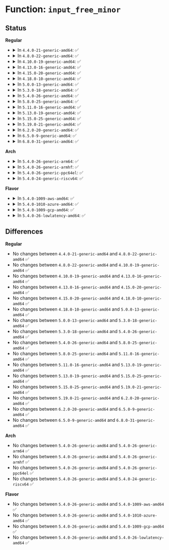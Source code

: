 # Function: <code>input_free_minor</code>

## Status
<b>Regular</b>
<ul>
<li>
<details>
<summary>In <code>4.4.0-21-generic-amd64</code>: ✅</summary>

```c
void input_free_minor(unsigned int minor)
```

```json
{
  "name": "input_free_minor",
  "collision_type": "Unique Global",
  "inline_type": "No",
  "funcs": [
    {
      "addr": 18446744071585562768,
      "name": "input_free_minor",
      "external": true,
      "loc": "drivers/input/input.c:2411",
      "file": "drivers/input/input.c",
      "inline": "seen, unknown",
      "caller_inline": [],
      "caller_func": [
        "drivers/input/mousedev.c:mousedev_destroy",
        "drivers/input/mousedev.c:mousedev_create",
        "drivers/input/evdev.c:evdev_disconnect",
        "drivers/input/evdev.c:evdev_connect"
      ]
    }
  ],
  "symbols": [
    {
      "addr": 18446744071585562768,
      "name": "input_free_minor",
      "section": ".text",
      "bind": "STB_GLOBAL",
      "size": 25
    }
  ]
}
```
</details>
</li>
<li>
<details>
<summary>In <code>4.8.0-22-generic-amd64</code>: ✅</summary>

```c
void input_free_minor(unsigned int minor)
```

```json
{
  "name": "input_free_minor",
  "collision_type": "Unique Global",
  "inline_type": "No",
  "funcs": [
    {
      "addr": 18446744071585955312,
      "name": "input_free_minor",
      "external": true,
      "loc": "drivers/input/input.c:2410",
      "file": "drivers/input/input.c",
      "inline": "seen, unknown",
      "caller_inline": [],
      "caller_func": [
        "drivers/input/mousedev.c:mousedev_destroy",
        "drivers/input/mousedev.c:mousedev_create",
        "drivers/input/evdev.c:evdev_disconnect",
        "drivers/input/evdev.c:evdev_connect"
      ]
    }
  ],
  "symbols": [
    {
      "addr": 18446744071585955312,
      "name": "input_free_minor",
      "section": ".text",
      "bind": "STB_GLOBAL",
      "size": 25
    }
  ]
}
```
</details>
</li>
<li>
<details>
<summary>In <code>4.10.0-19-generic-amd64</code>: ✅</summary>

```c
void input_free_minor(unsigned int minor)
```

```json
{
  "name": "input_free_minor",
  "collision_type": "Unique Global",
  "inline_type": "No",
  "funcs": [
    {
      "addr": 18446744071586143712,
      "name": "input_free_minor",
      "external": true,
      "loc": "drivers/input/input.c:2410",
      "file": "drivers/input/input.c",
      "inline": "seen, unknown",
      "caller_inline": [],
      "caller_func": [
        "drivers/input/mousedev.c:mousedev_destroy",
        "drivers/input/mousedev.c:mousedev_create",
        "drivers/input/evdev.c:evdev_disconnect",
        "drivers/input/evdev.c:evdev_connect"
      ]
    }
  ],
  "symbols": [
    {
      "addr": 18446744071586143712,
      "name": "input_free_minor",
      "section": ".text",
      "bind": "STB_GLOBAL",
      "size": 25
    }
  ]
}
```
</details>
</li>
<li>
<details>
<summary>In <code>4.13.0-16-generic-amd64</code>: ✅</summary>

```c
void input_free_minor(unsigned int minor)
```

```json
{
  "name": "input_free_minor",
  "collision_type": "Unique Global",
  "inline_type": "No",
  "funcs": [
    {
      "addr": 18446744071586232624,
      "name": "input_free_minor",
      "external": true,
      "loc": "drivers/input/input.c:2416",
      "file": "drivers/input/input.c",
      "inline": "seen, unknown",
      "caller_inline": [],
      "caller_func": [
        "drivers/input/mousedev.c:mousedev_destroy",
        "drivers/input/mousedev.c:mousedev_create",
        "drivers/input/evdev.c:evdev_disconnect",
        "drivers/input/evdev.c:evdev_connect"
      ]
    }
  ],
  "symbols": [
    {
      "addr": 18446744071586232624,
      "name": "input_free_minor",
      "section": ".text",
      "bind": "STB_GLOBAL",
      "size": 25
    }
  ]
}
```
</details>
</li>
<li>
<details>
<summary>In <code>4.15.0-20-generic-amd64</code>: ✅</summary>

```c
void input_free_minor(unsigned int minor)
```

```json
{
  "name": "input_free_minor",
  "collision_type": "Unique Global",
  "inline_type": "No",
  "funcs": [
    {
      "addr": 18446744071586695504,
      "name": "input_free_minor",
      "external": true,
      "loc": "drivers/input/input.c:2409",
      "file": "drivers/input/input.c",
      "inline": "seen, unknown",
      "caller_inline": [],
      "caller_func": [
        "drivers/input/mousedev.c:mousedev_destroy",
        "drivers/input/mousedev.c:mousedev_create",
        "drivers/input/evdev.c:evdev_disconnect",
        "drivers/input/evdev.c:evdev_connect"
      ]
    }
  ],
  "symbols": [
    {
      "addr": 18446744071586695504,
      "name": "input_free_minor",
      "section": ".text",
      "bind": "STB_GLOBAL",
      "size": 25
    }
  ]
}
```
</details>
</li>
<li>
<details>
<summary>In <code>4.18.0-10-generic-amd64</code>: ✅</summary>

```c
void input_free_minor(unsigned int minor)
```

```json
{
  "name": "input_free_minor",
  "collision_type": "Unique Global",
  "inline_type": "No",
  "funcs": [
    {
      "addr": 18446744071586961904,
      "name": "input_free_minor",
      "external": true,
      "loc": "drivers/input/input.c:2416",
      "file": "drivers/input/input.c",
      "inline": "seen, unknown",
      "caller_inline": [],
      "caller_func": [
        "drivers/input/mousedev.c:mousedev_destroy",
        "drivers/input/mousedev.c:mousedev_create",
        "drivers/input/evdev.c:evdev_disconnect",
        "drivers/input/evdev.c:evdev_connect"
      ]
    }
  ],
  "symbols": [
    {
      "addr": 18446744071586961904,
      "name": "input_free_minor",
      "section": ".text",
      "bind": "STB_GLOBAL",
      "size": 25
    }
  ]
}
```
</details>
</li>
<li>
<details>
<summary>In <code>5.0.0-13-generic-amd64</code>: ✅</summary>

```c
void input_free_minor(unsigned int minor)
```

```json
{
  "name": "input_free_minor",
  "collision_type": "Unique Global",
  "inline_type": "No",
  "funcs": [
    {
      "addr": 18446744071587122768,
      "name": "input_free_minor",
      "external": true,
      "loc": "drivers/input/input.c:2416",
      "file": "drivers/input/input.c",
      "inline": "seen, unknown",
      "caller_inline": [],
      "caller_func": [
        "drivers/input/mousedev.c:mousedev_destroy",
        "drivers/input/mousedev.c:mousedev_create",
        "drivers/input/evdev.c:evdev_disconnect",
        "drivers/input/evdev.c:evdev_connect"
      ]
    }
  ],
  "symbols": [
    {
      "addr": 18446744071587122768,
      "name": "input_free_minor",
      "section": ".text",
      "bind": "STB_GLOBAL",
      "size": 25
    }
  ]
}
```
</details>
</li>
<li>
<details>
<summary>In <code>5.3.0-18-generic-amd64</code>: ✅</summary>

```c
void input_free_minor(unsigned int minor)
```

```json
{
  "name": "input_free_minor",
  "collision_type": "Unique Global",
  "inline_type": "No",
  "funcs": [
    {
      "addr": 18446744071587387568,
      "name": "input_free_minor",
      "external": true,
      "loc": "drivers/input/input.c:2412",
      "file": "drivers/input/input.c",
      "inline": "seen, unknown",
      "caller_inline": [],
      "caller_func": [
        "drivers/input/mousedev.c:mousedev_destroy",
        "drivers/input/mousedev.c:mousedev_create",
        "drivers/input/evdev.c:evdev_disconnect",
        "drivers/input/evdev.c:evdev_connect"
      ]
    }
  ],
  "symbols": [
    {
      "addr": 18446744071587387568,
      "name": "input_free_minor",
      "section": ".text",
      "bind": "STB_GLOBAL",
      "size": 25
    }
  ]
}
```
</details>
</li>
<li>
<details>
<summary>In <code>5.4.0-26-generic-amd64</code>: ✅</summary>

```c
void input_free_minor(unsigned int minor)
```

```json
{
  "name": "input_free_minor",
  "collision_type": "Unique Global",
  "inline_type": "No",
  "funcs": [
    {
      "addr": 18446744071587589600,
      "name": "input_free_minor",
      "external": true,
      "loc": "drivers/input/input.c:2488",
      "file": "drivers/input/input.c",
      "inline": "seen, unknown",
      "caller_inline": [],
      "caller_func": [
        "drivers/input/mousedev.c:mousedev_destroy",
        "drivers/input/mousedev.c:mousedev_create",
        "drivers/input/evdev.c:evdev_disconnect",
        "drivers/input/evdev.c:evdev_connect"
      ]
    }
  ],
  "symbols": [
    {
      "addr": 18446744071587589600,
      "name": "input_free_minor",
      "section": ".text",
      "bind": "STB_GLOBAL",
      "size": 25
    }
  ]
}
```
</details>
</li>
<li>
<details>
<summary>In <code>5.8.0-25-generic-amd64</code>: ✅</summary>

```c
void input_free_minor(unsigned int minor)
```

```json
{
  "name": "input_free_minor",
  "collision_type": "Unique Global",
  "inline_type": "No",
  "funcs": [
    {
      "addr": 18446744071588450048,
      "name": "input_free_minor",
      "external": true,
      "loc": "drivers/input/input.c:2486",
      "file": "drivers/input/input.c",
      "inline": "seen, unknown",
      "caller_inline": [],
      "caller_func": [
        "drivers/input/mousedev.c:mousedev_disconnect",
        "drivers/input/mousedev.c:mousedev_connect",
        "drivers/input/mousedev.c:mousedev_create",
        "drivers/input/evdev.c:evdev_disconnect",
        "drivers/input/evdev.c:evdev_connect"
      ]
    }
  ],
  "symbols": [
    {
      "addr": 18446744071588450048,
      "name": "input_free_minor",
      "section": ".text",
      "bind": "STB_GLOBAL",
      "size": 25
    }
  ]
}
```
</details>
</li>
<li>
<details>
<summary>In <code>5.11.0-16-generic-amd64</code>: ✅</summary>

```c
void input_free_minor(unsigned int minor)
```

```json
{
  "name": "input_free_minor",
  "collision_type": "Unique Global",
  "inline_type": "No",
  "funcs": [
    {
      "addr": 18446744071588480256,
      "name": "input_free_minor",
      "external": true,
      "loc": "drivers/input/input.c:2592",
      "file": "drivers/input/input.c",
      "inline": "seen, unknown",
      "caller_inline": [],
      "caller_func": [
        "drivers/input/mousedev.c:mousedev_disconnect",
        "drivers/input/mousedev.c:mousedev_connect",
        "drivers/input/mousedev.c:mousedev_create",
        "drivers/input/evdev.c:evdev_disconnect",
        "drivers/input/evdev.c:evdev_connect"
      ]
    }
  ],
  "symbols": [
    {
      "addr": 18446744071588480256,
      "name": "input_free_minor",
      "section": ".text",
      "bind": "STB_GLOBAL",
      "size": 25
    }
  ]
}
```
</details>
</li>
<li>
<details>
<summary>In <code>5.13.0-19-generic-amd64</code>: ✅</summary>

```c
void input_free_minor(unsigned int minor)
```

```json
{
  "name": "input_free_minor",
  "collision_type": "Unique Global",
  "inline_type": "No",
  "funcs": [
    {
      "addr": 18446744071588362080,
      "name": "input_free_minor",
      "external": true,
      "loc": "drivers/input/input.c:2592",
      "file": "drivers/input/input.c",
      "inline": "seen, unknown",
      "caller_inline": [],
      "caller_func": [
        "drivers/input/mousedev.c:mousedev_disconnect",
        "drivers/input/mousedev.c:mousedev_connect",
        "drivers/input/mousedev.c:mousedev_create",
        "drivers/input/evdev.c:evdev_disconnect",
        "drivers/input/evdev.c:evdev_connect"
      ]
    }
  ],
  "symbols": [
    {
      "addr": 18446744071588362080,
      "name": "input_free_minor",
      "section": ".text",
      "bind": "STB_GLOBAL",
      "size": 25
    }
  ]
}
```
</details>
</li>
<li>
<details>
<summary>In <code>5.15.0-25-generic-amd64</code>: ✅</summary>

```c
void input_free_minor(unsigned int minor)
```

```json
{
  "name": "input_free_minor",
  "collision_type": "Unique Global",
  "inline_type": "No",
  "funcs": [
    {
      "addr": 18446744071589025136,
      "name": "input_free_minor",
      "external": true,
      "loc": "drivers/input/input.c:2598",
      "file": "drivers/input/input.c",
      "inline": "seen, unknown",
      "caller_inline": [],
      "caller_func": [
        "drivers/input/mousedev.c:mousedev_disconnect",
        "drivers/input/mousedev.c:mousedev_connect",
        "drivers/input/mousedev.c:mousedev_create",
        "drivers/input/evdev.c:evdev_disconnect",
        "drivers/input/evdev.c:evdev_connect"
      ]
    }
  ],
  "symbols": [
    {
      "addr": 18446744071589025136,
      "name": "input_free_minor",
      "section": ".text",
      "bind": "STB_GLOBAL",
      "size": 25
    }
  ]
}
```
</details>
</li>
<li>
<details>
<summary>In <code>5.19.0-21-generic-amd64</code>: ✅</summary>

```c
void input_free_minor(unsigned int minor)
```

```json
{
  "name": "input_free_minor",
  "collision_type": "Unique Global",
  "inline_type": "No",
  "funcs": [
    {
      "addr": 18446744071590465424,
      "name": "input_free_minor",
      "external": true,
      "loc": "drivers/input/input.c:2642",
      "file": "drivers/input/input.c",
      "inline": "seen, unknown",
      "caller_inline": [],
      "caller_func": [
        "drivers/input/mousedev.c:mousedev_disconnect",
        "drivers/input/mousedev.c:mousedev_connect",
        "drivers/input/mousedev.c:mousedev_create",
        "drivers/input/evdev.c:evdev_disconnect",
        "drivers/input/evdev.c:evdev_connect"
      ]
    }
  ],
  "symbols": [
    {
      "addr": 18446744071590465424,
      "name": "input_free_minor",
      "section": ".text",
      "bind": "STB_GLOBAL",
      "size": 33
    }
  ]
}
```
</details>
</li>
<li>
<details>
<summary>In <code>6.2.0-20-generic-amd64</code>: ✅</summary>

```c
void input_free_minor(unsigned int minor)
```

```json
{
  "name": "input_free_minor",
  "collision_type": "Unique Global",
  "inline_type": "No",
  "funcs": [
    {
      "addr": 18446744071592108400,
      "name": "input_free_minor",
      "external": true,
      "loc": "drivers/input/input.c:2654",
      "file": "drivers/input/input.c",
      "inline": "seen, unknown",
      "caller_inline": [],
      "caller_func": [
        "drivers/input/mousedev.c:mousedev_exit",
        "drivers/input/mousedev.c:mousedev_init",
        "drivers/input/mousedev.c:mousedev_disconnect",
        "drivers/input/mousedev.c:mousedev_connect",
        "drivers/input/mousedev.c:mousedev_create",
        "drivers/input/evdev.c:evdev_disconnect",
        "drivers/input/evdev.c:evdev_connect"
      ]
    }
  ],
  "symbols": [
    {
      "addr": 18446744071592108400,
      "name": "input_free_minor",
      "section": ".text",
      "bind": "STB_GLOBAL",
      "size": 33
    }
  ]
}
```
</details>
</li>
<li>
<details>
<summary>In <code>6.5.0-9-generic-amd64</code>: ✅</summary>

```c
void input_free_minor(unsigned int minor)
```

```json
{
  "name": "input_free_minor",
  "collision_type": "Unique Global",
  "inline_type": "No",
  "funcs": [
    {
      "addr": 18446744071592532144,
      "name": "input_free_minor",
      "external": true,
      "loc": "drivers/input/input.c:2653",
      "file": "drivers/input/input.c",
      "inline": "seen, unknown",
      "caller_inline": [],
      "caller_func": [
        "drivers/input/mousedev.c:mousedev_exit",
        "drivers/input/mousedev.c:mousedev_init",
        "drivers/input/mousedev.c:mousedev_disconnect",
        "drivers/input/mousedev.c:mousedev_connect",
        "drivers/input/mousedev.c:mousedev_create",
        "drivers/input/evdev.c:evdev_disconnect",
        "drivers/input/evdev.c:evdev_connect"
      ]
    }
  ],
  "symbols": [
    {
      "addr": 18446744071592532144,
      "name": "input_free_minor",
      "section": ".text",
      "bind": "STB_GLOBAL",
      "size": 33
    }
  ]
}
```
</details>
</li>
<li>
<details>
<summary>In <code>6.8.0-31-generic-amd64</code>: ✅</summary>

```c
void input_free_minor(unsigned int minor)
```

```json
{
  "name": "input_free_minor",
  "collision_type": "Unique Global",
  "inline_type": "No",
  "funcs": [
    {
      "addr": 18446744071593276624,
      "name": "input_free_minor",
      "external": true,
      "loc": "drivers/input/input.c:2653",
      "file": "drivers/input/input.c",
      "inline": "seen, unknown",
      "caller_inline": [],
      "caller_func": [
        "drivers/input/mousedev.c:mousedev_exit",
        "drivers/input/mousedev.c:mousedev_init",
        "drivers/input/mousedev.c:mousedev_disconnect",
        "drivers/input/mousedev.c:mousedev_connect",
        "drivers/input/mousedev.c:mousedev_create",
        "drivers/input/evdev.c:evdev_disconnect",
        "drivers/input/evdev.c:evdev_connect"
      ]
    }
  ],
  "symbols": [
    {
      "addr": 18446744071593276624,
      "name": "input_free_minor",
      "section": ".text",
      "bind": "STB_GLOBAL",
      "size": 33
    }
  ]
}
```
</details>
</li>
</ul>
<b>Arch</b>
<ul>
<li>
<details>
<summary>In <code>5.4.0-26-generic-arm64</code>: ✅</summary>

```c
void input_free_minor(unsigned int minor)
```

```json
{
  "name": "input_free_minor",
  "collision_type": "Unique Global",
  "inline_type": "No",
  "funcs": [
    {
      "addr": 18446603336500731976,
      "name": "input_free_minor",
      "external": true,
      "loc": "drivers/input/input.c:2488",
      "file": "drivers/input/input.c",
      "inline": "seen, unknown",
      "caller_inline": [],
      "caller_func": [
        "drivers/input/mousedev.c:mousedev_destroy",
        "drivers/input/mousedev.c:mousedev_create",
        "drivers/input/evdev.c:evdev_disconnect",
        "drivers/input/evdev.c:evdev_connect"
      ]
    }
  ],
  "symbols": [
    {
      "addr": 18446603336500731976,
      "name": "input_free_minor",
      "section": ".text",
      "bind": "STB_GLOBAL",
      "size": 56
    }
  ]
}
```
</details>
</li>
<li>
<details>
<summary>In <code>5.4.0-26-generic-armhf</code>: ✅</summary>

```c
void input_free_minor(unsigned int minor)
```

```json
{
  "name": "input_free_minor",
  "collision_type": "Unique Global",
  "inline_type": "No",
  "funcs": [
    {
      "addr": 3233254652,
      "name": "input_free_minor",
      "external": true,
      "loc": "drivers/input/input.c:2488",
      "file": "drivers/input/input.c",
      "inline": "seen, unknown",
      "caller_inline": [],
      "caller_func": [
        "drivers/input/mousedev.c:mousedev_destroy",
        "drivers/input/mousedev.c:mousedev_create",
        "drivers/input/evdev.c:evdev_disconnect",
        "drivers/input/evdev.c:evdev_connect"
      ]
    }
  ],
  "symbols": [
    {
      "addr": 3233254652,
      "name": "input_free_minor",
      "section": ".text",
      "bind": "STB_GLOBAL",
      "size": 40
    }
  ]
}
```
</details>
</li>
<li>
<details>
<summary>In <code>5.4.0-26-generic-ppc64el</code>: ✅</summary>

```c
void input_free_minor(unsigned int minor)
```

```json
{
  "name": "input_free_minor",
  "collision_type": "Unique Global",
  "inline_type": "No",
  "funcs": [
    {
      "addr": 13835058055294178848,
      "name": "input_free_minor",
      "external": true,
      "loc": "drivers/input/input.c:2488",
      "file": "drivers/input/input.c",
      "inline": "seen, unknown",
      "caller_inline": [],
      "caller_func": [
        "drivers/input/mousedev.c:mousedev_destroy",
        "drivers/input/mousedev.c:mousedev_create",
        "drivers/input/evdev.c:evdev_disconnect",
        "drivers/input/evdev.c:evdev_connect"
      ]
    }
  ],
  "symbols": [
    {
      "addr": 13835058055294178848,
      "name": "input_free_minor",
      "section": ".text",
      "bind": "STB_GLOBAL",
      "size": 64
    }
  ]
}
```
</details>
</li>
<li>
<details>
<summary>In <code>5.4.0-24-generic-riscv64</code>: ✅</summary>

```c
void input_free_minor(unsigned int minor)
```

```json
{
  "name": "input_free_minor",
  "collision_type": "Unique Global",
  "inline_type": "No",
  "funcs": [
    {
      "addr": 18446743936277576308,
      "name": "input_free_minor",
      "external": true,
      "loc": "drivers/input/input.c:2488",
      "file": "drivers/input/input.c",
      "inline": "seen, unknown",
      "caller_inline": [],
      "caller_func": [
        "drivers/input/mousedev.c:mousedev_destroy",
        "drivers/input/mousedev.c:mousedev_create",
        "drivers/input/evdev.c:evdev_disconnect",
        "drivers/input/evdev.c:evdev_connect"
      ]
    }
  ],
  "symbols": [
    {
      "addr": 18446743936277576308,
      "name": "input_free_minor",
      "section": ".text",
      "bind": "STB_GLOBAL",
      "size": 50
    }
  ]
}
```
</details>
</li>
</ul>
<b>Flavor</b>
<ul>
<li>
<details>
<summary>In <code>5.4.0-1009-aws-amd64</code>: ✅</summary>

```c
void input_free_minor(unsigned int minor)
```

```json
{
  "name": "input_free_minor",
  "collision_type": "Unique Global",
  "inline_type": "No",
  "funcs": [
    {
      "addr": 18446744071587282416,
      "name": "input_free_minor",
      "external": true,
      "loc": "drivers/input/input.c:2488",
      "file": "drivers/input/input.c",
      "inline": "seen, unknown",
      "caller_inline": [],
      "caller_func": [
        "drivers/input/mousedev.c:mousedev_destroy",
        "drivers/input/mousedev.c:mousedev_create",
        "drivers/input/evdev.c:evdev_disconnect",
        "drivers/input/evdev.c:evdev_connect"
      ]
    }
  ],
  "symbols": [
    {
      "addr": 18446744071587282416,
      "name": "input_free_minor",
      "section": ".text",
      "bind": "STB_GLOBAL",
      "size": 25
    }
  ]
}
```
</details>
</li>
<li>
<details>
<summary>In <code>5.4.0-1010-azure-amd64</code>: ✅</summary>

```c
void input_free_minor(unsigned int minor)
```

```json
{
  "name": "input_free_minor",
  "collision_type": "Unique Global",
  "inline_type": "No",
  "funcs": [
    {
      "addr": 18446744071587050848,
      "name": "input_free_minor",
      "external": true,
      "loc": "drivers/input/input.c:2488",
      "file": "drivers/input/input.c",
      "inline": "seen, unknown",
      "caller_inline": [],
      "caller_func": [
        "drivers/input/mousedev.c:mousedev_destroy",
        "drivers/input/mousedev.c:mousedev_create",
        "drivers/input/evdev.c:evdev_disconnect",
        "drivers/input/evdev.c:evdev_connect"
      ]
    }
  ],
  "symbols": [
    {
      "addr": 18446744071587050848,
      "name": "input_free_minor",
      "section": ".text",
      "bind": "STB_GLOBAL",
      "size": 25
    }
  ]
}
```
</details>
</li>
<li>
<details>
<summary>In <code>5.4.0-1009-gcp-amd64</code>: ✅</summary>

```c
void input_free_minor(unsigned int minor)
```

```json
{
  "name": "input_free_minor",
  "collision_type": "Unique Global",
  "inline_type": "No",
  "funcs": [
    {
      "addr": 18446744071587540848,
      "name": "input_free_minor",
      "external": true,
      "loc": "drivers/input/input.c:2488",
      "file": "drivers/input/input.c",
      "inline": "seen, unknown",
      "caller_inline": [],
      "caller_func": [
        "drivers/input/mousedev.c:mousedev_destroy",
        "drivers/input/mousedev.c:mousedev_create",
        "drivers/input/evdev.c:evdev_disconnect",
        "drivers/input/evdev.c:evdev_connect"
      ]
    }
  ],
  "symbols": [
    {
      "addr": 18446744071587540848,
      "name": "input_free_minor",
      "section": ".text",
      "bind": "STB_GLOBAL",
      "size": 25
    }
  ]
}
```
</details>
</li>
<li>
<details>
<summary>In <code>5.4.0-26-lowlatency-amd64</code>: ✅</summary>

```c
void input_free_minor(unsigned int minor)
```

```json
{
  "name": "input_free_minor",
  "collision_type": "Unique Global",
  "inline_type": "No",
  "funcs": [
    {
      "addr": 18446744071587652032,
      "name": "input_free_minor",
      "external": true,
      "loc": "drivers/input/input.c:2488",
      "file": "drivers/input/input.c",
      "inline": "seen, unknown",
      "caller_inline": [],
      "caller_func": [
        "drivers/input/mousedev.c:mousedev_destroy",
        "drivers/input/mousedev.c:mousedev_create",
        "drivers/input/evdev.c:evdev_disconnect",
        "drivers/input/evdev.c:evdev_connect"
      ]
    }
  ],
  "symbols": [
    {
      "addr": 18446744071587652032,
      "name": "input_free_minor",
      "section": ".text",
      "bind": "STB_GLOBAL",
      "size": 25
    }
  ]
}
```
</details>
</li>
</ul>

## Differences
<b>Regular</b>
<ul>
<li>
No changes between <code>4.4.0-21-generic-amd64</code> and <code>4.8.0-22-generic-amd64</code> ✅
</li>
<li>
No changes between <code>4.8.0-22-generic-amd64</code> and <code>4.10.0-19-generic-amd64</code> ✅
</li>
<li>
No changes between <code>4.10.0-19-generic-amd64</code> and <code>4.13.0-16-generic-amd64</code> ✅
</li>
<li>
No changes between <code>4.13.0-16-generic-amd64</code> and <code>4.15.0-20-generic-amd64</code> ✅
</li>
<li>
No changes between <code>4.15.0-20-generic-amd64</code> and <code>4.18.0-10-generic-amd64</code> ✅
</li>
<li>
No changes between <code>4.18.0-10-generic-amd64</code> and <code>5.0.0-13-generic-amd64</code> ✅
</li>
<li>
No changes between <code>5.0.0-13-generic-amd64</code> and <code>5.3.0-18-generic-amd64</code> ✅
</li>
<li>
No changes between <code>5.3.0-18-generic-amd64</code> and <code>5.4.0-26-generic-amd64</code> ✅
</li>
<li>
No changes between <code>5.4.0-26-generic-amd64</code> and <code>5.8.0-25-generic-amd64</code> ✅
</li>
<li>
No changes between <code>5.8.0-25-generic-amd64</code> and <code>5.11.0-16-generic-amd64</code> ✅
</li>
<li>
No changes between <code>5.11.0-16-generic-amd64</code> and <code>5.13.0-19-generic-amd64</code> ✅
</li>
<li>
No changes between <code>5.13.0-19-generic-amd64</code> and <code>5.15.0-25-generic-amd64</code> ✅
</li>
<li>
No changes between <code>5.15.0-25-generic-amd64</code> and <code>5.19.0-21-generic-amd64</code> ✅
</li>
<li>
No changes between <code>5.19.0-21-generic-amd64</code> and <code>6.2.0-20-generic-amd64</code> ✅
</li>
<li>
No changes between <code>6.2.0-20-generic-amd64</code> and <code>6.5.0-9-generic-amd64</code> ✅
</li>
<li>
No changes between <code>6.5.0-9-generic-amd64</code> and <code>6.8.0-31-generic-amd64</code> ✅
</li>
</ul>
<b>Arch</b>
<ul>
<li>
No changes between <code>5.4.0-26-generic-amd64</code> and <code>5.4.0-26-generic-arm64</code> ✅
</li>
<li>
No changes between <code>5.4.0-26-generic-amd64</code> and <code>5.4.0-26-generic-armhf</code> ✅
</li>
<li>
No changes between <code>5.4.0-26-generic-amd64</code> and <code>5.4.0-26-generic-ppc64el</code> ✅
</li>
<li>
No changes between <code>5.4.0-26-generic-amd64</code> and <code>5.4.0-24-generic-riscv64</code> ✅
</li>
</ul>
<b>Flavor</b>
<ul>
<li>
No changes between <code>5.4.0-26-generic-amd64</code> and <code>5.4.0-1009-aws-amd64</code> ✅
</li>
<li>
No changes between <code>5.4.0-26-generic-amd64</code> and <code>5.4.0-1010-azure-amd64</code> ✅
</li>
<li>
No changes between <code>5.4.0-26-generic-amd64</code> and <code>5.4.0-1009-gcp-amd64</code> ✅
</li>
<li>
No changes between <code>5.4.0-26-generic-amd64</code> and <code>5.4.0-26-lowlatency-amd64</code> ✅
</li>
</ul>
